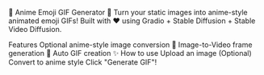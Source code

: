 🌸 Anime Emoji GIF Generator 🌸
Turn your static images into anime-style animated emoji GIFs!
Built with ❤️ using Gradio + Stable Diffusion + Stable Video Diffusion.

Features
Optional anime-style image conversion 🎨
Image-to-Video frame generation 🎥
Auto GIF creation ✨
How to use
Upload an image
(Optional) Convert to anime style
Click "Generate GIF"!
